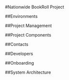 #Nationwide BookRoll Project

##Environments

##Project Management

##Project Components

##Contacts

##Developers

##Onboarding

##System Architecture
